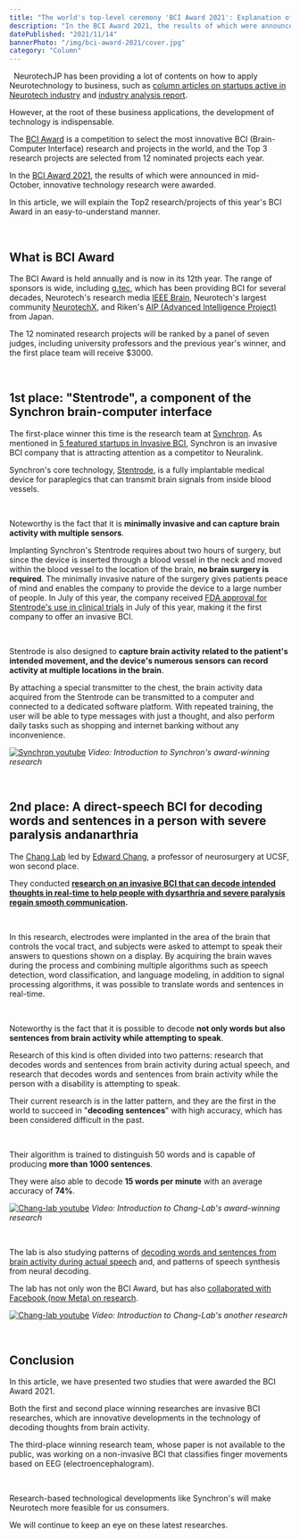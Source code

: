 ```yaml
---
title: "The world's top-level ceremony 'BCI Award 2021': Explanation of the Top2 research"
description: "In the BCI Award 2021, the results of which were announced in mid-October, innovative technology research were awarded.In this article, we will explain the Top2 research/projects of this year's BCI Award in an easy-to-understand manner."
datePublished: "2021/11/14"
bannerPhoto: "/img/bci-award-2021/cover.jpg"
category: "Column"
---
```


&nbsp;
NeurotechJP has been providing a lot of contents on how to apply Neurotechnology to business, such as [column articles on startups active in Neurotech industry](https://neurotechjp.com/blog/) and [industry analysis report](https://neurotechjp.com/slides/).

However, at the root of these business applications, the development of technology is indispensable.

The [BCI Award](https://www.bci-award.com/Home) is a competition to select the most innovative BCI (Brain-Computer Interface) research and projects in the world, and the Top 3 research projects are selected from 12 nominated projects each year.

In the [BCI Award 2021](https://www.bci-award.com/2021), the results of which were announced in mid-October, innovative technology research were awarded.

In this article, we will explain the Top2 research/projects of this year's BCI Award in an easy-to-understand manner.

&nbsp;

## What is BCI Award

The BCI Award is held annually and is now in its 12th year. The range of sponsors is wide, including [g.tec](https://www.gtec.at/), which has been providing BCI for several decades, Neurotech's research media [IEEE Brain](https://brain.ieee.org/), Neurotech's largest community [NeurotechX](http://neurotechx.com/), and Riken's [AIP (Advanced Intelligence Project)](https://aip.riken.jp/) from Japan.

The 12 nominated research projects will be ranked by a panel of seven judges, including university professors and the previous year's winner, and the first place team will receive $3000.

&nbsp;

## 1st place: "Stentrode", a component of the Synchron brain-computer interface

The first-place winner this time is the research team at [Synchron](https://synchron.com/). As mentioned in [5 featured startups in Invasive BCI](https://neurotechjp.com/blog/5-startups-invasive-bci/), Synchron is an invasive BCI company that is attracting attention as a competitor to Neuralink.

Synchron's core technology, [Stentrode](https://synchron.com/stentrode), is a fully implantable medical device for paraplegics that can transmit brain signals from inside blood vessels.

&nbsp;

Noteworthy is the fact that it is **minimally invasive and can capture brain activity with multiple sensors**.

Implanting Synchron's Stentrode requires about two hours of surgery, but since the device is inserted through a blood vessel in the neck and moved within the blood vessel to the location of the brain, **no brain surgery is required**. The minimally invasive nature of the surgery gives patients peace of mind and enables the company to provide the device to a large number of people. In July of this year, the company received [FDA approval for Stentrode's use in clinical trials](https://www.businesswire.com/news/home/20210728005305/en/Synchron-Receives-Green-Light-From-FDA) in July of this year, making it the first company to offer an invasive BCI.

&nbsp;

Stentrode is also designed to **capture brain activity related to the patient's intended movement, and the device's numerous sensors can record activity at multiple locations in the brain**.

By attaching a special transmitter to the chest, the brain activity data acquired from the Stentrode can be transmitted to a computer and connected to a dedicated software platform. With repeated training, the user will be able to type messages with just a thought, and also perform daily tasks such as shopping and internet banking without any inconvenience.

[![Synchron youtube](https://neurotechjp.com/img/bci-award-2021/synchron.jpg)](https://youtu.be/7Yo8VlMoJPU)
_Video: Introduction to Synchron's award-winning research_

&nbsp;

## 2nd place: A direct-speech BCI for decoding words and sentences in a person with severe paralysis andanarthria

The [Chang Lab](http://changlab.ucsf.edu/) led by [Edward Chang](https://profiles.ucsf.edu/edward.chang), a professor of neurosurgery at UCSF, won second place.

They conducted **[research on an invasive BCI that can decode intended thoughts in real-time to help people with dysarthria and severe paralysis regain smooth communication](https://www.nejm.org/doi/full/10.1056/NEJMoa2027540).**

&nbsp;

In this research, electrodes were implanted in the area of the brain that controls the vocal tract, and subjects were asked to attempt to speak their answers to questions shown on a display. By acquiring the brain waves during the process and combining multiple algorithms such as speech detection, word classification, and language modeling, in addition to signal processing algorithms, it was possible to translate words and sentences in real-time.

&nbsp;

Noteworthy is the fact that it is possible to decode **not only words but also sentences from brain activity while attempting to speak**.

Research of this kind is often divided into two patterns: research that decodes words and sentences from brain activity during actual speech, and research that decodes words and sentences from brain activity while the person with a disability is attempting to speak.

Their current research is in the latter pattern, and they are the first in the world to succeed in "**decoding sentences**" with high accuracy, which has been considered difficult in the past.

&nbsp;

Their algorithm is trained to distinguish 50 words and is capable of producing **more than 1000 sentences**.

They were also able to decode **15 words per minute** with an average accuracy of **74%**.

[![Chang-lab youtube](https://neurotechjp.com/img/bci-award-2021/ucsf-chang-lab-1.jpg)](https://youtu.be/sJj6bKLr_lQ)
_Video: Introduction to Chang-Lab's award-winning research_

&nbsp;

The lab is also studying patterns of [decoding words and sentences from brain activity during actual speech](https://www.ucsf.edu/news/2019/04/414296/synthetic-speech-generated-brain-recordings) and, and patterns of speech synthesis from neural decoding.

The lab has not only won the BCI Award, but has also [collaborated with Facebook (now Meta) on research](https://tech.fb.com/bci-milestone-new-research-from-ucsf-with-support-from-facebook-shows-the-potential-of-brain-computer-interfaces-for-restoring-speech-communication/).

[![Chang-lab youtube](https://neurotechjp.com/img/bci-award-2021/ucsf-chang-lab-2.jpg)](https://youtu.be/kbX9FLJ6WKw)
_Video: Introduction to Chang-Lab's another research_

&nbsp;

## Conclusion

In this article, we have presented two studies that were awarded the BCI Award 2021.

Both the first and second place winning researches are invasive BCI researches, which are innovative developments in the technology of decoding thoughts from brain activity.

The third-place winning research team, whose paper is not available to the public, was working on a non-invasive BCI that classifies finger movements based on EEG (electroencephalogram).

&nbsp;

Research-based technological developments like Synchron's will make Neurotech more feasible for us consumers.

We will continue to keep an eye on these latest researches.

